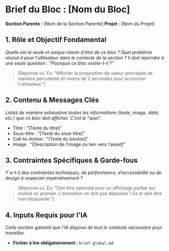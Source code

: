 # Brief du Bloc : [Nom du Bloc]

**Section Parente :** [Nom de la Section Parente]
**Projet :** [Nom du Projet]

## 1. Rôle et Objectif Fondamental
*Quelle est la seule et unique raison d'être de ce bloc ? Quel problème résout-il pour l'utilisateur dans le contexte de la section ? Il doit répondre à une seule question : "Pourquoi ce bloc existe-t-il ?"*
> [Réponse ici. Ex: "Afficher la proposition de valeur principale de manière percutante en moins de 2 secondes pour accrocher l'utilisateur."]

## 2. Contenu & Messages Clés
*Listez de manière exhaustive toutes les informations (texte, image, data, etc.) que ce bloc doit afficher. C'est le "quoi".*
- Titre : "[Texte du titre]"
- Sous-titre : "[Texte du sous-titre]"
- Call-to-Action : "[Texte du bouton]"
- Image : "[Description de l'image ou lien vers l'asset]"

## 3. Contraintes Spécifiques & Garde-fous
*Y a-t-il des contraintes techniques, de performance, d'accessibilité ou de design à respecter impérativement ?*
> [Réponse ici. Ex: "Doit être optimisé pour un affichage parfait sur mobile en premier. L'animation ne doit pas dépasser 1.5s et doit être non-bloquante."]

## 4. Inputs Requis pour l'IA
*Cette section garantit que l'IA dispose de tout le contexte nécessaire pour travailler.*
- **Fichier à lire obligatoirement :** `brief-global.md`
